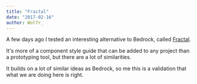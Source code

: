 ```yaml
---
title: "Fractal"
date: "2017-02-16"
author: Wolfr_
---
```


A few days ago I tested an interesting alternative to Bedrock, called [Fractal](http://fractal.build/).

It's more of a component style guide that can be added to any project than a prototyping tool, but there are a lot of similarities.

It builds on a lot of similar ideas as Bedrock, so me this is a validation that what we are doing here is right.
